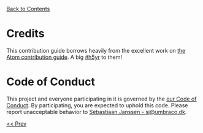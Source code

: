 [Back to Contents](1_CONTENTS.md)

# Credits

This contribution guide borrows heavily from the excellent work on [the Atom contribution guide](https://github.com/atom/atom/blob/master/CONTRIBUTING.md). A big [#h5yr](http://h5yr.com/) to them!

# Code of Conduct

This project and everyone participating in it is governed by the [our Code of Conduct](3_CODE_CONDUCT.md). By participating, you are expected to uphold this code. Please report unacceptable behavior to [Sebastiaan Janssen - sj@umbraco.dk](mailto:sj@umbraco.dk).

[<< Prev ](8_PULL_REQUESTS.md)
